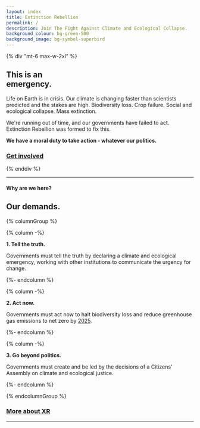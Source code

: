 ```yaml
---
layout: index
title: Extinction Rebellion
permalink: /
description: Join The Fight Against Climate and Ecological Collapse.
background_colour: bg-green-500
background_image: bg-symbol-superbird
---
```

{% div "mt-6 max-w-2xl" %}

## This is an <br>emergency.

Life on Earth is in crisis. Our climate is changing faster than scientists predicted and the stakes are high. Biodiversity loss. Crop failure. Social and ecological collapse. Mass extinction.

We're running out of time, and our governments have failed to act. Extinction Rebellion was formed to fix this.

**We have a moral duty to take action - whatever our politics.**

### [Get involved](/get-involved)

{% enddiv %}

---

#### Why are we here?

## Our demands.

{% columnGroup %}

{% column -%}

**1. Tell the truth.**

Governments must tell the truth by declaring a climate and ecological emergency, working with other institutions to communicate the urgency for change.

{%- endcolumn %}

{% column -%}

**2. Act now.**

Governments must act now to halt biodiversity loss and reduce greenhouse gas emissions to net zero by [2025](/donate).

{%- endcolumn %}

{% column -%}

**3. Go beyond politics.**

Governments must create and be led by the decisions of a Citizens' Assembly on climate and ecological justice.

{%- endcolumn %}

{% endcolumnGroup %}

### [More about XR](/about-xr)

---
